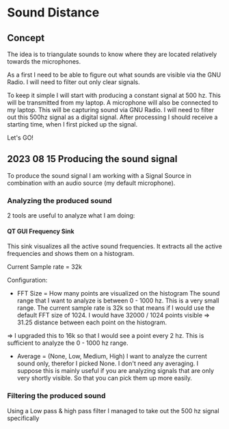 # Sound Distance

## Concept

The idea is to triangulate sounds to know where they are located relatively towards the microphones.

As a first I need to be able to figure out what sounds are visible via the GNU Radio. I will need to filter out only clear signals.

To keep it simple I will start with producing a constant signal at 500 hz. This will be transmitted from my laptop.
A microphone will also be connected to my laptop. This will be capturing sound via GNU Radio. I will need to filter out this 500hz signal as a digital signal. After processing I should receive a starting time, when I first picked up the signal.

Let's GO!

## 2023 08 15 Producing the sound signal

To produce the sound signal I am working with a Signal Source in combination with an audio source (my default microphone).

### Analyzing the produced sound

2 tools are useful to analyze what I am doing:

#### QT GUI Frequency Sink

This sink visualizes all the active sound frequencies. It extracts all the active frequencies and shows them on a histogram.

Current Sample rate = 32k

Configuration:
- FFT Size = How many points are visualized on the histogram
The sound range that I want to analyze is between 0 - 1000 hz. This is a very small range.
The current sample rate is 32k so that means if I would use the default FFT size of 1024.
I would have 32000 / 1024 points visible => 31.25 distance between each point on the histogram.

=> I upgraded this to 16k so that I would see a point every 2 hz. This is sufficient to analyze the 0 - 1000 hz range.

- Average = (None, Low, Medium, High)
I want to analyze the current sound only, therefor I picked None. I don't need any averaging.
I suppose this is mainly useful if you are analyzing signals that are only very shortly visible. So that you can pick them up more easily.

### Filtering the produced sound

Using a Low pass & high pass filter I managed to take out the 500 hz signal specifically
